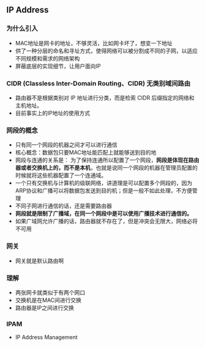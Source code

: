 ## IP Address

### 为什么引入
* MAC地址是网卡的地址，不够灵活，比如网卡坏了，想变一下地址
* 供了一种分层的命名和寻址方式，使得网络可以被分割成不同的子网，以适应不同规模和需求的网络架构
* 屏蔽底层的实现细节，让用户面向IP


### CIDR (Classless Inter-Domain Routing、CIDR) 无类别域间路由
* 路由器不是根据类别对 IP 地址进行分类，而是检索 CIDR 后缀指定的网络和主机地址。
* 目前事实上的IP地址的使用方式


### 网段的概念
* 只有同一个网段的机器之间才可以进行通信
* 核心概念：数据包只要MAC地址能匹配上就能够送到目的地
* 网段与连通的关系是： 为了保持连通所以配置了一个网段，**网段是体现在路由器或者交换机上的，而不是本机**，也就是说同一个网段的机器在管理员配置的时候就将这些机器配置了一个连通域。
* 一个只有交换机与计算机的级联网络，讲道理是可以配置多个网段的，因为ARP协议和广播可以将数据包发送到目的机；但是一般不如此处理，不方便管理
* 不同子网进行通信的话，还是需要路由器
* **网段就是限制了广播域，在同一个网段中是可以使用广播技术进行通信的。**
* 如果广域网允许广播的话，路由器就不存在了，但是冲突会无限大，网络必将不可用


### 网关
* 网关就是默认路由啊


### 理解
* 两张网卡就类似于有两个网口
* 交换机是在MAC间进行交换
* 路由器是IP之间进行交换


### IPAM
* IP Address Management